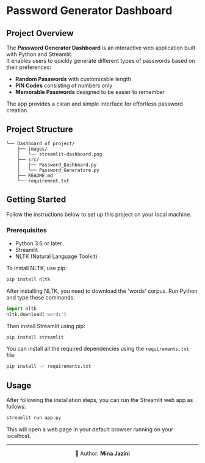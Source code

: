 # Password Generator Dashboard

## Project Overview
The **Password Generator Dashboard** is an interactive web application built with Python and Streamlit.  
It enables users to quickly generate different types of passwords based on their preferences:  
- **Random Passwords** with customizable length  
- **PIN Codes** consisting of numbers only  
- **Memorable Passwords** designed to be easier to remember  

The app provides a clean and simple interface for effortless password creation.


## Project Structure
```Generate Password/
└── Dashboard of project/
    ├── images/
    │   └── streamlit-dashboard.png  
    ├── src/ 
    │   ├── Password_Dashboard.py
    │   └── Password_Generatore.py
    ├── README.md
    └── requirement.txt
```

## Getting Started

Follow the instructions below to set up this project on your local machine.

### Prerequisites

- Python 3.6 or later
- Streamlit
- NLTK (Natural Language Toolkit)

To install NLTK, use pip:

```bash
pip install nltk
```

After installing NLTK, you need to download the 'words' corpus. Run Python and type these commands:

```python
import nltk
nltk.download('words')
```

Then install Streamlit using pip:

```bash
pip install streamlit
```

You can install all the required dependencies using the `requirements.txt` file:

```bash
pip install -r requirements.txt
```

## Usage

After following the installation steps, you can run the Streamlit web app as follows:

```sh
streamlit run app.py
```

This will open a web page in your default browser running on your localhost.

---
<p align="center">👧 Author: <b>Mina Jazini</b></p>